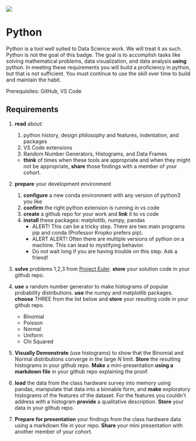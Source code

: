 ![](https://github.com/UVADS/orientation-technical/blob/main/content/images/python-badge.png)

# Python

Python is a tool well suited to Data Science work. We will treat it as such. Python is not the goal of this badge. The goal is to accomplish tasks like solving mathematical problems, data visualization, and data analysis **using** python. In meeting these requirements you will build a proficiency in python, but that is not sufficient. You must continue to use the skill over time to build and maintain the habit.

Prerequisites: GitHub, VS Code

## Requirements

1. **read** about:
    1. python history, design philosophy and features, indentation, and packages
    1. VS Code extensions
    2. Random Number Generators, Histograms, and Data Frames
    * **think** of times when these tools are appropriate and when they might not be appropriate, **share** those findings with a member of your cohort.


2. **prepare** your development environment
    1. **configure** a new conda environment with any version of python3 you like
    3. **confirm** the right python extension is running in vs code
    4. **create** a github repo for your work and **link** it to vs code
    5. **install** these packages: matplotlib, numpy, pandas
        * ALERT! This can be a tricky step. There are two main programs pip and conda (Professor Kropko prefers pip).
        * ALERT ALERT! Often there are multiple versions of python on a machine. This can lead to mystifying behavior.
        * Do not wait long if you are having trouble on this step. Ask a friend!  

3. **solve** problems 1,2,3 from [Project Euler](https://projecteuler.net/). **store** your solution code in your github repo.

4. **use** a random number generator to make histograms of popular probability distributions. **use** the numpy and matplotlib packages. **choose** THREE from the list below and **store** your resulting code in your github repo.
    * Binomial
    * Poisson
    * Normal
    * Uniform
    * Chi Squared

5. **Visually Demonstrate** (use histograms) to show that the Binomial and Normal distributions converge in the large *N* limit. **Store** the resulting histograms in your github repo. **Make** a mini-presentation **using a markdown file** in your github repo explaining the proof.

6. **load** the data from the class hardware survey into memory using pandas, manipulate that data into a binnable form, and **make** exploratory histograms of the features of the dataset. For the features you couldn't address with a histogram **provide** a qualitative description.  **Store** your data in your github repo.

7. **Prepare for presentation** your findings from the class hardware data using a markdown file in your repo. **Share** your mini presentation with another member of your cohort.






